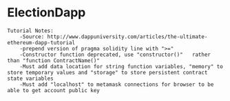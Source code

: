# ElectionDapp

    Tutorial Notes:
        -Source: http://www.dappuniversity.com/articles/the-ultimate-ethereum-dapp-tutorial
        -prepend version of pragma solidity line with ">="
        -Constructor function deprecated, use "constructor()"   rather than "function ContractName()"
        -Must add data location for string function variables, "memory" to store temporary values and "storage" to store persistent contract state variables
        -Must add "localhost" to metamask connections for browser to be able to get account public key
